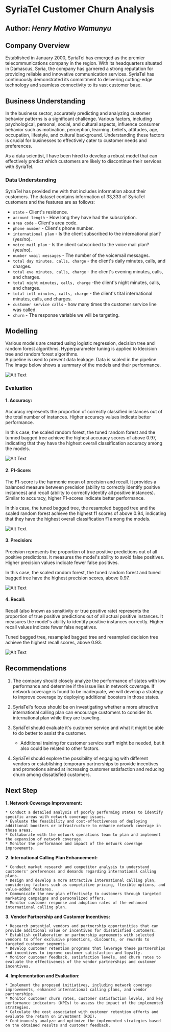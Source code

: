 # **SyriaTel Customer Churn Analysis**

## Author: ***Henry Mativo Wamunyu***



## Company Overview 

Established in January 2000, SyriaTel has emerged as the premier telecommunications company in the region. With its headquarters situated in Damascus, Syria, the company has garnered a strong reputation for providing reliable and innovative communication services. SyriaTel has continuously demonstrated its commitment to delivering cutting-edge technology and seamless connectivity to its vast customer base.

## Business Understanding

In the business sector, accurately predicting and analyzing customer behavior patterns is a significant challenge. Various factors, including psychological, personal, social, and cultural aspects, influence consumer behavior such as motivation, perception, learning, beliefs, attitudes, age, occupation, lifestyle, and cultural background. Understanding these factors is crucial for businesses to effectively cater to customer needs and preferences.

As a data scientist, I have been hired to develop a robust model that can effectively predict which customers are likely to discontinue their services with SyriaTel.


### Data Understanding

SyriaTel has provided me with that includes information about their customers. The dataset contains information of 33,333 of SyriaTel customers and the features are as follows:

* `state` - Client's residence.
* `account length` - How long they have had the subscription.
* `area code` - Client's area code.
* `phone number` - Client's phone number.
* `international plan` - Is the client subscribed to the international plan?(yes/no).
* `voice mail plan` - Is the client subscribed to the voice mail plan?(yes/no).
* `number vmail messages` - The number of the voicemail messages.
* `total day minutes, calls, charge` - the client's daily minutes, calls, and charges.
* `total eve minutes, calls, charge` - the client's evening minutes, calls, and charges.
* `total night minutes, calls, charge` -the client's night minutes, calls, and charges.
* `total intl minutes, calls, charge` - the client's tital international minutes, calls, and charges.
* `customer service calls` - how many times the customer service line was called.
* `churn` - The response variable we will be targeting.


## Modelling 
Various models are created using logistic regression, decision tree and random forest algorithms. Hyperparameter tuning is applied to ldecision tree and random forest algorithms.<br>
A pipeline is used to prevent data leakage. Data is scaled in the pipeline.<br>
The image below shows a summary of the models and their performance.
 
![Alt Text](Models.png)
             
### Evaluation
 
#### 1. **Accuracy:** 

Accuracy represents the proportion of correctly classified instances out of the total number of instances. Higher accuracy values indicate better performance.
 
In this case, the scaled random forest, the tuned random forest and the tunned bagged tree achieve the highest accuracy scores of above 0.97, indicating that they have the highest overall classification accuracy among the models.

![Alt Text](Accuracy.png)

#### 2. **F1-Score:** 

The F1-score is the harmonic mean of precision and recall. It provides a balanced measure between precision (ability to correctly identify positive instances) and recall (ability to correctly identify all positive instances). Similar to accuracy, higher F1-scores indicate better performance. 

In this case, the tuned bagged tree, the resampled bagged tree and the scaled random forest achieve the highest f1 scores of above 0.94, indicating that they have the highest overall classification f1 among the models.

![Alt Text](F1.png)

#### 3. **Precision:** 

Precision represents the proportion of true positive predictions out of all positive predictions. It measures the model's ability to avoid false positives. Higher precision values indicate fewer false positives. 

In this case, the scaled random forest, the tuned random forest and tuned bagged tree have the highest precision scores, above 0.97.

![Alt Text](Precision.png)

#### 4. **Recall:**

Recall (also known as sensitivity or true positive rate) represents the proportion of true positive predictions out of all actual positive instances. It measures the model's ability to identify positive instances correctly. Higher recall values indicate fewer false negatives.

Tuned bagged tree, resampled bagged tree and resampled decision tree achieve the highest recall scores, above 0.93.

![Alt Text](recall.png)




## Recommendations

1. The company should closely analyze the performance of states with low performance and determine if the issue lies in network coverage. If network coverage is found to be inadequate, we will develop a strategy to improve coverage by deploying additional boosters in those states.

2. SyriaTel's focus should be on investigating whether a more attractive international calling plan can encourage customers to consider its international plan while they are traveling.

3. SyriaTel should evaluate it's customer service and what it might be able to do better to assist the customer.
    - Additional training for customer service staff might be needed, but it also could be related to other factors.


4. SyriaTel should explore the possibility of engaging with different vendors or establishing temporary partnerships to provide incentives and promotions aimed at increasing customer satisfaction and reducing churn among dissatisfied customers.

## Next Step

**1. Network Coverage Improvement:**

    * Conduct a detailed analysis of poorly performing states to identify specific areas with network coverage issues.
    * Evaluate the feasibility and cost-effectiveness of deploying additional boosters or infrastructure to enhance network coverage in those areas.
    * Collaborate with the network operations team to plan and implement the expansion of network coverage.
    * Monitor the performance and impact of the network coverage improvements.

**2. International Calling Plan Enhancement:**

    * Conduct market research and competitor analysis to understand customers' preferences and demands regarding international calling plans.
    * Design and develop a more attractive international calling plan, considering factors such as competitive pricing, flexible options, and value-added features.
    * Communicate the new plan effectively to customers through targeted marketing campaigns and personalized offers.
    * Monitor customer response and adoption rates of the enhanced international calling plan.
**3. Vendor Partnership and Customer Incentives:**

    * Research potential vendors and partnership opportunities that can provide additional value or incentives for dissatisfied customers.
    * Establish collaboration or partnership agreements with selected vendors to offer exclusive promotions, discounts, or rewards to targeted customer segments.
    * Develop customer retention programs that leverage these partnerships and incentives to improve customer satisfaction and loyalty.
    * Monitor customer feedback, satisfaction levels, and churn rates to evaluate the effectiveness of the vendor partnerships and customer incentives.
**4. Implementation and Evaluation:**

    * Implement the proposed initiatives, including network coverage improvements, enhanced international calling plans, and vendor partnerships.
    * Monitor customer churn rates, customer satisfaction levels, and key performance indicators (KPIs) to assess the impact of the implemented strategies.
    * Calculate the cost associated with customer retention efforts and evaluate the return on investment (ROI).
    * Continuously analyze and optimize the implemented strategies based on the obtained results and customer feedback.



